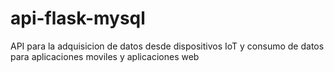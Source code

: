 # api-flask-mysql
API para la adquisicion de datos desde dispositivos IoT y consumo de datos para aplicaciones moviles y aplicaciones web

